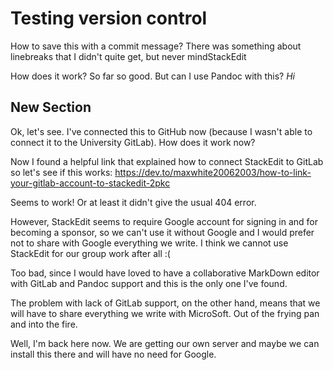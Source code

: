 # Testing version control

How to save this with a commit message? There was something about linebreaks that I didn't quite get, but never mindStackEdit

How does it work? So far so good. But can I use Pandoc with this?
*Hi*
## New Section


Ok, let's see. I've connected this to GitHub now (because I wasn't able to connect it to the University GitLab). How does it work now? 

Now I found a helpful link that explained how to connect StackEdit to GitLab so let's see if this works: https://dev.to/maxwhite20062003/how-to-link-your-gitlab-account-to-stackedit-2pkc

Seems to work! Or at least it didn't give the usual 404 error.

However, StackEdit seems to require Google account for signing in and for becoming a sponsor, so we can't use it without Google and I would prefer not to share with Google everything we write. I think we cannot use StackEdit for our group work after all :(

Too bad, since I would have loved to have a collaborative MarkDown editor with GitLab and Pandoc support and this is the only one I've found.

The problem with lack of GitLab support, on the other hand, means that we will have to share everything we write with MicroSoft. Out of the frying pan and into the fire.

Well, I'm back here now. We are getting our own server and maybe we can install this there and will have no need for Google. 
<!--stackedit_data:
eyJoaXN0b3J5IjpbLTE1MTM2MzM4MjMsLTE3MDM3OTI4MDZdfQ
==
-->